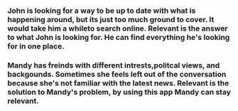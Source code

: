 ### John is looking for a way to be up to date with what is happening around, but its just too much ground to cover. It would take him a whileto search online. Relevant is the answer to what John is looking for. He can find everything he's looking for in one place.


### Mandy has freinds with different intrests,politcal views, and backgounds. Sometimes she feels left out of the conversation because she's not familiar with the latest news. Relevant is the solution to Mandy's problem, by using this app Mandy can stay relevant.

